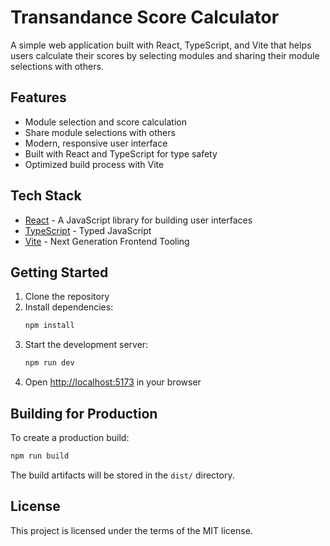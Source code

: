 # Transandance Score Calculator

A simple web application built with React, TypeScript, and Vite that helps users calculate their scores by selecting modules and sharing their module selections with others.

## Features

- Module selection and score calculation
- Share module selections with others
- Modern, responsive user interface
- Built with React and TypeScript for type safety
- Optimized build process with Vite

## Tech Stack

- [React](https://reactjs.org/) - A JavaScript library for building user interfaces
- [TypeScript](https://www.typescriptlang.org/) - Typed JavaScript
- [Vite](https://vitejs.dev/) - Next Generation Frontend Tooling

## Getting Started

1. Clone the repository
2. Install dependencies:
   ```bash
   npm install
   ```
3. Start the development server:
   ```bash
   npm run dev
   ```
4. Open [http://localhost:5173](http://localhost:5173) in your browser

## Building for Production

To create a production build:

```bash
npm run build
```

The build artifacts will be stored in the `dist/` directory.

## License

This project is licensed under the terms of the MIT license.
